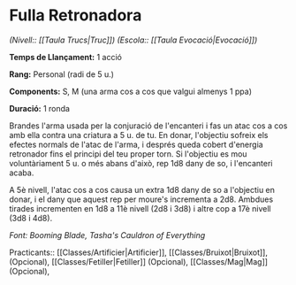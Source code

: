 # Fulla Retronadora

*(Nivell:: [[Taula Trucs|Truc]]) (Escola:: [[Taula Evocació|Evocació]])*

**Temps de Llançament:** 1 acció

**Rang:** Personal (radi de 5 u.)

**Components:** S, M (una arma cos a cos que valgui almenys 1 ppa)

**Duració:** 1 ronda

Brandes l'arma usada per la conjuració de l'encanteri i fas un atac cos a cos amb ella contra una criatura a 5 u. de tu. En donar, l'objectiu sofreix els efectes normals de l'atac de l'arma, i després queda cobert d'energia retronador fins el principi del teu proper torn. Si l'objectiu es mou voluntàriament 5 u. o més abans d'això, rep 1d8 dany de so, i l'encanteri acaba.

A 5è nivell, l'atac cos a cos causa un extra 1d8 dany de so a l'objectiu en donar, i el dany que aquest rep per moure's incrementa a 2d8. Ambdues tirades incrementen en 1d8 a 11è nivell (2d8 i 3d8) i altre cop a 17è nivell (3d8 i 4d8). 


*Font: Booming Blade, Tasha's Cauldron of Everything*



Practicants:: [[Classes/Artificier|Artificier]], [[Classes/Bruixot|Bruixot]],(Opcional), [[Classes/Fetiller|Fetiller]] (Opcional), [[Classes/Mag|Mag]] (Opcional),
